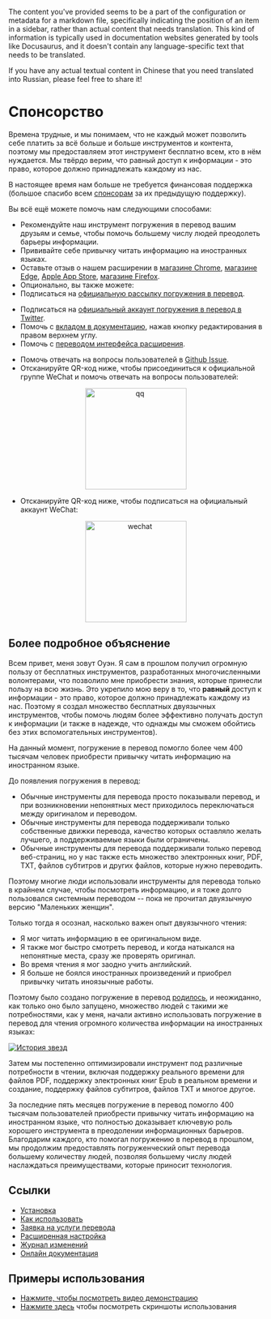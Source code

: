 The content you've provided seems to be a part of the configuration or metadata for a markdown file, specifically indicating the position of an item in a sidebar, rather than actual content that needs translation. This kind of information is typically used in documentation websites generated by tools like Docusaurus, and it doesn't contain any language-specific text that needs to be translated.

If you have any actual textual content in Chinese that you need translated into Russian, please feel free to share it!

# Спонсорство

Времена трудные, и мы понимаем, что не каждый может позволить себе платить за всё больше и больше инструментов и контента, поэтому мы предоставляем этот инструмент бесплатно всем, кто в нём нуждается. Мы твёрдо верим, что равный доступ к информации - это право, которое должно принадлежать каждому из нас.

В настоящее время нам больше не требуется финансовая поддержка (большое спасибо всем [спонсорам](/docs/thanks) за их предыдущую поддержку).

Вы всё ещё можете помочь нам следующими способами:

- Рекомендуйте наш инструмент погружения в перевод вашим друзьям и семье, чтобы помочь большему числу людей преодолеть барьеры информации.
- Прививайте себе привычку читать информацию на иностранных языках.
- Оставьте отзыв о нашем расширении в [магазине Chrome](https://chrome.google.com/webstore/detail/immersive-translate/bpoadfkcbjbfhfodiogcnhhhpibjhbnh), [магазине Edge](https://microsoftedge.microsoft.com/addons/detail/%D0%BF%D0%BE%D0%B3%D1%80%D1%83%D0%B6%D0%B5%D0%BD%D0%B8%D0%B5-%D0%B2-%D0%BF%D0%B5%D1%80%D0%B5%D0%B2%D0%BE%D0%B4/amkbmndfnliijdhojkpoglbnaaahippg?form=MT001Y&hl=zh-CN&gl=CN), [Apple App Store](https://apps.apple.com/cn/app/%D0%BF%D0%BE%D0%B3%D1%80%D1%83%D0%B6%D0%B5%D0%BD%D0%B8%D0%B5-%D0%B2-%D0%BF%D0%B5%D1%80%D0%B5%D0%B2%D0%BE%D0%B4/id6447957425), [магазине Firefox](https://addons.mozilla.org/zh-CN/firefox/addon/immersive-translate/).
- Опционально, вы также можете:
- Подписаться на [официальную рассылку погружения в перевод](https://immersivetranslate.substack.com/).
<!-- - [Присоединиться к каналу Telegram](https://t.me/immersivetranslate). -->
- Подписаться на [официальный аккаунт погружения в перевод в Twitter](https://twitter.com/immersivetran).
- Помочь с [вкладом в документацию](https://immersivetranslate.com/), нажав кнопку редактирования в правом верхнем углу.
- Помочь с [переводом интерфейса расширения](https://crowdin.com/project/immersive-translate).
<!-- - Помочь отвечать на вопросы пользователей в [группе Telegram](https://t.me/+rq848Z09nehlOTgx). -->
- Помочь отвечать на вопросы пользователей в [Github Issue](https://github.com/immersive-translate/immersive-translate/issues).
- Отсканируйте QR-код ниже, чтобы присоединиться к официальной группе WeChat и помочь отвечать на вопросы пользователей:

<div align="center">
<img src="https://s.immersivetranslate.com/assets/r2-uploads/wechat-contact4.png" width="200" alt="qq"/>
</div>

- Отсканируйте QR-код ниже, чтобы подписаться на официальный аккаунт WeChat:

<div align="center">
<img src="https://s.immersivetranslate.com/static/official-static/assets/wechat-qrcode.jpg" width="200" alt="wechat"/>
</div>

## Более подробное объяснение

Всем привет, меня зовут Оуэн. Я сам в прошлом получил огромную пользу от бесплатных инструментов, разработанных многочисленными волонтерами, что позволило мне приобрести знания, которые принесли пользу на всю жизнь. Это укрепило мою веру в то, что **равный** доступ к информации - это право, которое должно принадлежать каждому из нас. Поэтому я создал множество бесплатных двуязычных инструментов, чтобы помочь людям более эффективно получать доступ к информации (и также в надежде, что однажды мы сможем обойтись без этих вспомогательных инструментов).

На данный момент, погружение в перевод помогло более чем 400 тысячам человек приобрести привычку читать информацию на иностранном языке.

До появления погружения в перевод:

- Обычные инструменты для перевода просто показывали перевод, и при возникновении непонятных мест приходилось переключаться между оригиналом и переводом.
- Обычные инструменты для перевода поддерживали только собственные движки перевода, качество которых оставляло желать лучшего, а поддерживаемые языки были ограничены.
- Обычные инструменты для перевода поддерживали только перевод веб-страниц, но у нас также есть множество электронных книг, PDF, TXT, файлов субтитров и других файлов, которые нужно переводить.

Поэтому многие люди использовали инструменты для перевода только в крайнем случае, чтобы посмотреть информацию, и я тоже долго пользовался системным переводом -- пока не прочитал двуязычную версию "Маленьких женщин".

Только тогда я осознал, насколько важен опыт двуязычного чтения:

- Я мог читать информацию в ее оригинальном виде.
- Я также мог быстро смотреть перевод, и когда натыкался на непонятные места, сразу же проверять оригинал.
- Во время чтения я мог заодно учить английский.
- Я больше не боялся иностранных произведений и приобрел привычку читать иноязычные работы.

Поэтому было создано погружение в перевод [родилось](https://twitter.com/OwenYoungZh/status/1588792579596111872), и неожиданно, как только оно было запущено, множество людей с такими же потребностями, как у меня, начали активно использовать погружение в перевод для чтения огромного количества информации на иностранных языках:

[![История звезд](https://api.star-history.com/svg?repos=immersive-translate/immersive-translate&type=Date)](https://star-history.com/#immersive-translate/immersive-translate&Date)

Затем мы постепенно оптимизировали инструмент под различные потребности в чтении, включая поддержку реального времени для файлов PDF, поддержку электронных книг Epub в реальном времени и создание, поддержку файлов субтитров, файлов TXT и многое другое.

За последние пять месяцев погружение в перевод помогло 400 тысячам пользователей приобрести привычку читать информацию на иностранном языке, что полностью доказывает ключевую роль хорошего инструмента в преодолении информационных барьеров. Благодарим каждого, кто помогал погружению в перевод в прошлом, мы продолжим предоставлять погруженческий опыт перевода большему количеству людей, позволяя большему числу людей наслаждаться преимуществами, которые приносит технология.

## Ссылки

- [Установка](/docs/installation)
- [Как использовать](/docs/usage)
- [Заявка на услуги перевода](/docs/services)
- [Расширенная настройка](/docs/advanced)
- [Журнал изменений](/docs/CHANGELOG)
- [Онлайн документация](/docs/installation)

## Примеры использования

- [Нажмите, чтобы посмотреть видео демонстрацию](https://www.youtube.com/watch?v=sQevumpUprc)
- [Нажмите здесь](/docs/usecase) чтобы посмотреть скриншоты использования

